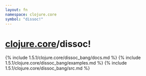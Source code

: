 ```yaml
---
layout: fn
namespace: clojure.core
symbol: "dissoc!"
---
```


# [clojure.core](../)/dissoc!

{% include 1.5.1/clojure.core/dissoc_bang/docs.md %}
{% include 1.5.1/clojure.core/dissoc_bang/examples.md %}
{% include 1.5.1/clojure.core/dissoc_bang/src.md %}

